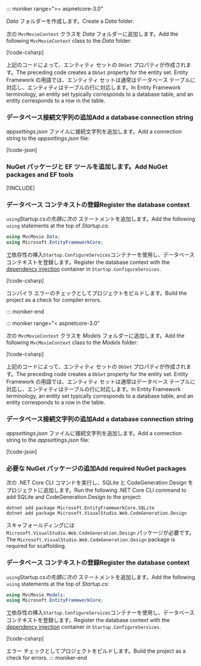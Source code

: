 ::: moniker range=">= aspnetcore-3.0"

<a name="dc"></a>

<span data-ttu-id="76316-101">*Data* フォルダーを作成します。</span><span class="sxs-lookup"><span data-stu-id="76316-101">Create a *Data* folder.</span></span>

<span data-ttu-id="76316-102">次の `MvcMovieContext` クラスを *Data* フォルダーに追加します。</span><span class="sxs-lookup"><span data-stu-id="76316-102">Add the following `MvcMovieContext` class to the *Data* folder:</span></span>  

[!code-csharp[](~/tutorials/first-mvc-app/start-mvc/sample/MvcMovie3/zDocOnly/MvcMovieContext.cs?name=snippet)]

<span data-ttu-id="76316-103">上記のコードによって、エンティティ セットの `DbSet` プロパティが作成されます。</span><span class="sxs-lookup"><span data-stu-id="76316-103">The preceding code creates a `DbSet` property for the entity set.</span></span> <span data-ttu-id="76316-104">Entity Framework の用語では、エンティティ セットは通常はデータベース テーブルに対応し、エンティティはテーブルの行に対応します。</span><span class="sxs-lookup"><span data-stu-id="76316-104">In Entity Framework terminology, an entity set typically corresponds to a database table, and an entity corresponds to a row in the table.</span></span>

<a name="cs"></a>

### <a name="add-a-database-connection-string"></a><span data-ttu-id="76316-105">データベース接続文字列の追加</span><span class="sxs-lookup"><span data-stu-id="76316-105">Add a database connection string</span></span>

<span data-ttu-id="76316-106">*appsettings.json* ファイルに接続文字列を追加します。</span><span class="sxs-lookup"><span data-stu-id="76316-106">Add a connection string to the *appsettings.json* file:</span></span>

[!code-json[](~/tutorials/first-mvc-app/start-mvc/sample/MvcMovie3/appsettings_SQLite.json?highlight=10-12)]

### <a name="add-nuget-packages-and-ef-tools"></a><span data-ttu-id="76316-107">NuGet パッケージと EF ツールを追加します。</span><span class="sxs-lookup"><span data-stu-id="76316-107">Add NuGet packages and EF tools</span></span>

[!INCLUDE[](~/includes/add-EF-NuGet-SQLite-CLI.md)]

<a name="reg"></a>

### <a name="register-the-database-context"></a><span data-ttu-id="76316-108">データベース コンテキストの登録</span><span class="sxs-lookup"><span data-stu-id="76316-108">Register the database context</span></span>

<span data-ttu-id="76316-109">`using`Startup.cs*の先頭に次の* ステートメントを追加します。</span><span class="sxs-lookup"><span data-stu-id="76316-109">Add the following `using` statements at the top of *Startup.cs*:</span></span>

```csharp
using MvcMovie.Data;
using Microsoft.EntityFrameworkCore;
```

<span data-ttu-id="76316-110">[ で](xref:fundamentals/dependency-injection)依存性の挿入`Startup.ConfigureServices`コンテナーを使用し、データベース コンテキストを登録します。</span><span class="sxs-lookup"><span data-stu-id="76316-110">Register the database context with the [dependency injection](xref:fundamentals/dependency-injection) container in `Startup.ConfigureServices`.</span></span>

[!code-csharp[](~/tutorials/first-mvc-app/start-mvc/sample/MvcMovie3/Startup.cs?name=snippet_UseSqlite&highlight=6-7)]

<span data-ttu-id="76316-111">コンパイラ エラーのチェックとしてプロジェクトをビルドします。</span><span class="sxs-lookup"><span data-stu-id="76316-111">Build the project as a check for compiler errors.</span></span>

::: moniker-end

::: moniker range="< aspnetcore-3.0"

<span data-ttu-id="76316-112">次の `MvcMovieContext` クラスを *Models* フォルダーに追加します。</span><span class="sxs-lookup"><span data-stu-id="76316-112">Add the following `MvcMovieContext` class to the *Models* folder:</span></span>  

[!code-csharp[](~/tutorials/first-mvc-app/start-mvc/sample/MvcMovie22/Data/MvcMovieContext.cs)]

<span data-ttu-id="76316-113">上記のコードによって、エンティティ セットの `DbSet` プロパティが作成されます。</span><span class="sxs-lookup"><span data-stu-id="76316-113">The preceding code creates a `DbSet` property for the entity set.</span></span> <span data-ttu-id="76316-114">Entity Framework の用語では、エンティティ セットは通常はデータベース テーブルに対応し、エンティティはテーブルの行に対応します。</span><span class="sxs-lookup"><span data-stu-id="76316-114">In Entity Framework terminology, an entity set typically corresponds to a database table, and an entity corresponds to a row in the table.</span></span>

<a name="cs"></a>

### <a name="add-a-database-connection-string"></a><span data-ttu-id="76316-115">データベース接続文字列の追加</span><span class="sxs-lookup"><span data-stu-id="76316-115">Add a database connection string</span></span>

<span data-ttu-id="76316-116">*appsettings.json* ファイルに接続文字列を追加します。</span><span class="sxs-lookup"><span data-stu-id="76316-116">Add a connection string to the *appsettings.json* file:</span></span>

[!code-json[](~/tutorials/razor-pages/razor-pages-start/sample/RazorPagesMovie/appsettings_SQLite.json?highlight=8-10)]

### <a name="add-required-nuget-packages"></a><span data-ttu-id="76316-117">必要な NuGet パッケージの追加</span><span class="sxs-lookup"><span data-stu-id="76316-117">Add required NuGet packages</span></span>

<span data-ttu-id="76316-118">次の .NET Core CLI コマンドを実行し、SQLite と CodeGeneration.Design をプロジェクトに追加します。</span><span class="sxs-lookup"><span data-stu-id="76316-118">Run the following .NET Core CLI command to add SQLite and CodeGeneration.Design  to the project:</span></span>

```dotnetcli
dotnet add package Microsoft.EntityFrameworkCore.SQLite
dotnet add package Microsoft.VisualStudio.Web.CodeGeneration.Design
```

<span data-ttu-id="76316-119">スキャフォールディングには `Microsoft.VisualStudio.Web.CodeGeneration.Design` パッケージが必要です。</span><span class="sxs-lookup"><span data-stu-id="76316-119">The `Microsoft.VisualStudio.Web.CodeGeneration.Design` package is required for scaffolding.</span></span>

<a name="reg"></a>

### <a name="register-the-database-context"></a><span data-ttu-id="76316-120">データベース コンテキストの登録</span><span class="sxs-lookup"><span data-stu-id="76316-120">Register the database context</span></span>

<span data-ttu-id="76316-121">`using`Startup.cs*の先頭に次の* ステートメントを追加します。</span><span class="sxs-lookup"><span data-stu-id="76316-121">Add the following `using` statements at the top of *Startup.cs*:</span></span>

```csharp
using MvcMovie.Models;
using Microsoft.EntityFrameworkCore;
```

<span data-ttu-id="76316-122">[ で](xref:fundamentals/dependency-injection)依存性の挿入`Startup.ConfigureServices`コンテナーを使用し、データベース コンテキストを登録します。</span><span class="sxs-lookup"><span data-stu-id="76316-122">Register the database context with the [dependency injection](xref:fundamentals/dependency-injection) container in `Startup.ConfigureServices`.</span></span>

[!code-csharp[](~/tutorials/first-mvc-app/start-mvc/sample/MvcMovie22/Startup.cs?name=snippet_UseSqlite&highlight=11-12)]

<span data-ttu-id="76316-123">エラー チェックとしてプロジェクトをビルドします。</span><span class="sxs-lookup"><span data-stu-id="76316-123">Build the project as a check for errors.</span></span>
::: moniker-end